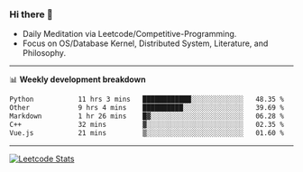 ### Hi there 👋
* Daily Meditation via Leetcode/Competitive-Programming.
* Focus on OS/Database Kernel, Distributed System, Literature, and Philosophy.

-------

📊 **Weekly development breakdown**
<!--START_SECTION:waka-->

```txt
Python           11 hrs 3 mins   ████████████░░░░░░░░░░░░░   48.35 %
Other            9 hrs 4 mins    ██████████░░░░░░░░░░░░░░░   39.69 %
Markdown         1 hr 26 mins    █▓░░░░░░░░░░░░░░░░░░░░░░░   06.28 %
C++              32 mins         ▓░░░░░░░░░░░░░░░░░░░░░░░░   02.35 %
Vue.js           21 mins         ▒░░░░░░░░░░░░░░░░░░░░░░░░   01.60 %
```

<!--END_SECTION:waka-->

-------

[![Leetcode Stats](https://leetcard.jacoblin.cool/hzhang413?font=Fira+Mono)](https://leetcode.com/fxrc)
<!-- ![image](./cyberpunk-ghost-in-the-shell.gif)
![image](./gis-archive.png) -->
